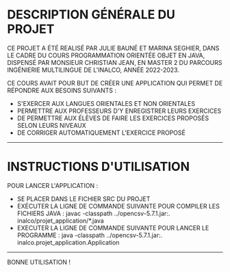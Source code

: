 # DESCRIPTION GÉNÉRALE DU PROJET

CE PROJET A ÉTÉ REALISÉ PAR JULIE BAUNÉ ET MARINA SEGHIER, DANS LE CADRE DU COURS PROGRAMMATION ORIENTÉE OBJET EN JAVA, DISPENSÉ PAR MONSIEUR CHRISTIAN JEAN, EN MASTER 2 DU PARCOURS INGÉNIERIE MULTILINGUE DE L'INALCO, ANNÉE 2022-2023.

CE COURS AVAIT POUR BUT DE CRÉER UNE APPLICATION QUI PERMET DE RÉPONDRE AUX BESOINS SUIVANTS :
- S'EXERCER AUX LANGUES ORIENTALES ET NON ORIENTALES
- PERMETTRE AUX PROFESSEURS D'Y ENREGISTRER LEURS EXERCICES
- DE PERMETTRE AUX ÉLÈVES DE FAIRE LES EXERCICES PROPOSÉS SELON LEURS NIVEAUX
- DE CORRIGER AUTOMATIQUEMENT L'EXERCICE PROPOSÉ

***********************

# INSTRUCTIONS D'UTILISATION

POUR LANCER L'APPLICATION :

- SE PLACER DANS LE FICHIER SRC DU PROJET
- EXÉCUTER LA LIGNE DE COMMANDE SUIVANTE POUR COMPILER LES FICHIERS JAVA : 
javac -classpath ../opencsv-5.7.1.jar:. inalco/projet_application/*.java
- EXECUTER LA LIGNE DE COMMANDE SUIVANTE POUR LANCER LE PROGRAMME :
java -classpath ../opencsv-5.7.1.jar:. inalco.projet_application.Application

***********************

BONNE UTILISATION !
